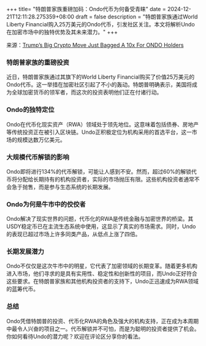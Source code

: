 +++
title= "特朗普家族重磅加码：Ondo代币为何备受青睐"
date = 2024-12-21T12:11:28.275359+08:00
draft = false
description = "特朗普家族通过World Liberty Financial购入25万美元的Ondo代币，引发社区关注。本文将解析Undo在加密市场中的独特优势及其未来潜力。"
+++

来源：[Trump’s Big Crypto Move Just Bagged A 10x For ONDO Holders](https://www.youtube.com/watch?v=u2CuHAF8kc0)

### 特朗普家族的重磅投资

近日，特朗普家族通过其旗下的World Liberty Financial购买了价值25万美元的Ondo代币。这一举措在加密社区引起了不小的轰动。特朗普明确表示，美国将成为全球加密货币的领军者，而这次的投资表明他们正在付诸行动。

### Ondo的独特定位

Ondo在代币化现实资产（RWA）领域处于领先地位。这意味着包括债券、房地产等传统投资正在被引入区块链。Undo正积极定位为机构采用的首选平台，这一市场的规模达数万亿美元。

### 大规模代币解锁的影响

Ondo即将进行134%的代币解锁，可能让人感到不安。然而，超过60%的解锁代币将分配给长期持有的机构投资者，实际的市场抛压有限。这些机构投资者通常不会急于抛售，而是参与生态系统的长期发展。

### Ondo为何是牛市中的佼佼者

Ondo解决了现实世界的问题，代币化的RWA是传统金融与加密世界的桥梁。其USDY稳定币已在主流生态系统中使用，这显示了真实的市场需求。同时，Undo的表现已超过市场上许多同类产品，从低点上涨了四倍。

### 长期发展潜力

Ondo不仅仅是这次牛市中的明星，它代表了加密领域的长期变革。随着更多机构进入市场，他们寻求的是具有实用性、稳定性和创新性的项目，而Undo正好符合这些要求。在特朗普家族和其他机构投资者的支持下，Undo正迅速成为RWA领域的蓝筹代币。

### 总结

Ondo凭借特朗普的投资、代币化RWA的角色及强大的机构支持，正在成为本周期中最令人兴奋的项目之一。代币解锁并不可怕，而是为聪明的投资者提供了机会。你如何看待Undo的潜力呢？欢迎在评论区分享你的看法。
